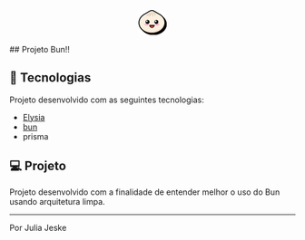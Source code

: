 <p align="center">
  <img src="./src//images//182802334-d9c42afe-f35d-4a7b-86ea-9985f73f20c3.png" width="50" alt="bun icon">
</p>
## Projeto Bun!!

## 🚀 Tecnologias

Projeto desenvolvido com as seguintes tecnologias:
- [Elysia](!https://elysiajs.com/)
- [bun](!https://bun.sh/)
- prisma 

## 💻 Projeto

Projeto desenvolvido com a finalidade de entender melhor o uso do Bun usando arquitetura limpa. 

---

Por Julia Jeske